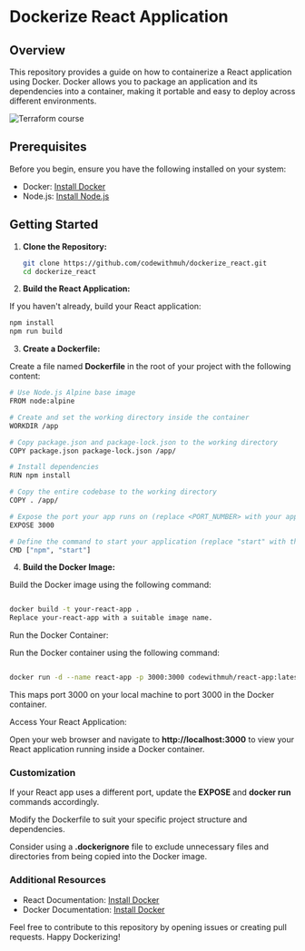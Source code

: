 # Dockerize React Application

## Overview

This repository provides a guide on how to containerize a React application using Docker. Docker allows you to package an application and its dependencies into a container, making it portable and easy to deploy across different environments.

![Terraform course](https://github.com/codewithmuh/dockerize_react/assets/51082957/8bc53f54-3a61-4232-b363-a75811d7834a)

## Prerequisites

Before you begin, ensure you have the following installed on your system:

- Docker: [Install Docker](https://docs.docker.com/get-docker/)
- Node.js: [Install Node.js](https://nodejs.org/)

## Getting Started

1. **Clone the Repository:**

   ```bash
   git clone https://github.com/codewithmuh/dockerize_react.git
   cd dockerize_react
   ```
   
2. **Build the React Application:**

If you haven't already, build your React application:

   ```bash
   npm install
   npm run build
   ```
   
3. **Create a Dockerfile:**

Create a file named **Dockerfile** in the root of your project with the following content:


 ```bash
# Use Node.js Alpine base image
FROM node:alpine

# Create and set the working directory inside the container
WORKDIR /app

# Copy package.json and package-lock.json to the working directory
COPY package.json package-lock.json /app/

# Install dependencies
RUN npm install

# Copy the entire codebase to the working directory
COPY . /app/

# Expose the port your app runs on (replace <PORT_NUMBER> with your app's actual port)
EXPOSE 3000

# Define the command to start your application (replace "start" with the actual command to start your app)
CMD ["npm", "start"]
```

4. **Build the Docker Image:**

Build the Docker image using the following command:

```bash

docker build -t your-react-app .
Replace your-react-app with a suitable image name.
```
Run the Docker Container:

Run the Docker container using the following command:

```bash

docker run -d --name react-app -p 3000:3000 codewithmuh/react-app:latest
```

This maps port 3000 on your local machine to port 3000 in the Docker container.

Access Your React Application:

Open your web browser and navigate to **http://localhost:3000** to view your React application running inside a Docker container.

### Customization

If your React app uses a different port, update the **EXPOSE** and **docker run** commands accordingly.

Modify the Dockerfile to suit your specific project structure and dependencies.

Consider using a **.dockerignore** file to exclude unnecessary files and directories from being copied into the Docker image.

### Additional Resources

- React Documentation: [Install Docker](https://docs.docker.com/get-docker/)
- Docker Documentation: [Install Docker](https://react.dev/)

Feel free to contribute to this repository by opening issues or creating pull requests. Happy Dockerizing!
